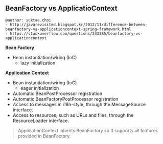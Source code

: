 ## BeanFactory vs ApplicatioContext

```
@author: suktae.choi
- http://javarevisited.blogspot.kr/2012/11/difference-between-beanfactory-vs-applicationcontext-spring-framework.html
- https://stackoverflow.com/questions/243385/beanfactory-vs-applicationcontext
```

**Bean Factory**

- Bean instantiation/wiring (IoC)
  - lazy initialization

**Application Context**

- Bean instantiation/wiring (IoC)
  - eager initialization
- Automatic BeanPostProcessor registration
- Automatic BeanFactoryPostProcessor registration
- Access to messages in i18n-style, through the MessageSource interface.
- Access to resources, such as URLs and files, through the ResourceLoader interface.

> ApplicationContext inherits BeanFactory so It supports all features provided in BeanFactory.